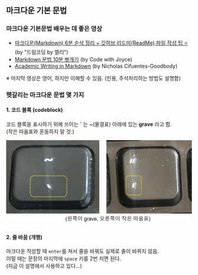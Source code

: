 ## 마크다운 기본 문법

### 마크다운 기본문법 배우는 데 좋은 영상

* [마크다운(Markdown) 6분 순삭 정리 + 깃허브 리드미(ReadMe) 파일 작성 팁 ⭐️](https://youtu.be/kMEb_BzyUqk) (by "드림코딩 by 엘리")
* [Markdown 문법 10분 뽀개기](https://youtu.be/eHUVvQ2AHh0) (by Code with Joyce)
* [Academic Writing in Markdown](https://youtu.be/hpAJMSS8pvs) (by Nicholas Cifuentes-Goodbody)

※ 마지막 영상은 영어, 하지만 이해할 수 있음. (인용, 주석처리하는 방법도 설명함)


### 헷갈리는 마크다운 문법 몇 가지

#### 1. 코드 블록 (codeblock)

코드 블록을 표시하기 위해 쓰이는 **`** 는 ~(물결표) 아래에 있는 **grave** 라고 함.  
(작은 따옴표와 혼동하지 말 것.)

![grave, 작은 따옴표](https://github.com/upqnu/TIL/blob/main/_image/grave.jpg)
  
#### 2. 줄 바꿈 (개행)

마크다운 작성할 때 `enter`를 쳐서 줄을 바꿔도 실제로 줄이 바뀌지 않음.  
이럴 때는 문장의 마지막에 `space` 키를 2번 치면 된다.  
(지금 이 설명에서 사용하고 있다...)  

